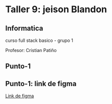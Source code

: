 <h1>Taller 9: jeison Blandon</h1>

<h2>Informatica</h2>
<p>curso full stack basico - grupo 1</p>
<p>Profesor: Cristian Patiño</p>

<h2>Punto-1</h2>

<h2>Punto-1: link de figma</h2>

<a href ="https://www.figma.com/file/naafusz2zMKF41nVH3hZdG/jeison-blandon?type=design&node-id=0%3A1&t=S4otvnlKvmC0yubd-1" >Link de figma</a>
